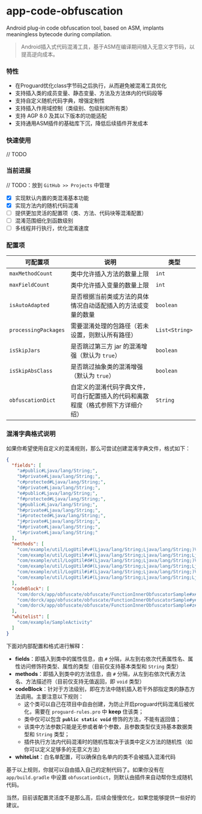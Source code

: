 # app-code-obfuscation
Android plug-in code obfuscation tool, based on ASM, implants meaningless bytecode during compilation.
> Android插入式代码混淆工具，基于ASM在编译期间植入无意义字节码，以提高逆向成本。

### 特性
- 在Proguard优化class字节码之后执行，从而避免被混淆工具优化
- 支持插入类的成员变量、静态变量、方法及方法体内的代码段等
- 支持自定义随机代码字典，增强定制性
- 支持插入作用域控制（类级别、包级别和所有类）
- 支持 AGP 8.0 及其以下版本的功能适配
- 支持通用ASM插件的基础库下沉，降低后续插件开发成本

### 快速使用
// TODO

### 当前进展
// TODO：放到 `GitHub >> Projects` 中管理
- [X] 实现默认内置的类混淆基本功能
- [X] 实现方法内的随机代码混淆
- [ ] 提供更加灵活的配置项（类、方法、代码块等混淆配置）
- [ ] 混淆范围细化到函数级别
- [ ] 多线程并行执行，优化混淆速度

### 配置项

| 可配置项             | 说明                                       | 类型           |
| -------------------- |------------------------------------------| -------------- |
| `maxMethodCount`     | 类中允许插入方法的数量上限                            | `int`          |
| `maxFieldCount`      | 类中允许插入变量的数量上限                            | `int`          |
| `isAutoAdapted`      | 是否根据当前类或方法的具体情况自动适配插入的方法或变量的数量           | `boolean`      |
| `processingPackages` | 需要混淆处理的包路径（若未设置，则默认所有路径）                 | `List<String>` |
| `isSkipJars`         | 是否跳过第三方 jar 的混淆增强（默认为 `true`）            | `boolean`      |
| `isSkipAbsClass`     | 是否跳过抽象类的混淆增强（默认为 `true`）                 | `boolean`      |
| `obfuscationDict`    | 自定义的混淆代码字典文件，可自行配置插入的代码和离散程度（格式参照下方详细介绍） | `String`       |

### 混淆字典格式说明

如果你希望使用自定义的混淆规则，那么可尝试创建混淆字典文件，格式如下：

```json
{
  "fields": [
    "a#public#Ljava/lang/String;",
    "b#private#Ljava/lang/String;",
    "c#protected#Ljava/lang/String;",
    "d#private#Ljava/lang/String;",
    "e#public#Ljava/lang/String;",
    "f#protected#Ljava/lang/String;",
    "g#public#Ljava/lang/String;",
    "h#private#Ljava/lang/String;",
    "i#protected#Ljava/lang/String;",
    "j#private#Ljava/lang/String;",
    "k#private#Ljava/lang/String;",
    "l#private#Ljava/lang/String;"
  ],
  "methods": [
    "com/example/util/LogUtil#v#(Ljava/lang/String;Ljava/lang/String;)V",
    "com/example/util/LogUtil#v#(Ljava/lang/String;Ljava/lang/String;Ljava/lang/Throwable;)V",
    "com/example/util/LogUtil#d#(Ljava/lang/String;Ljava/lang/String;)V",
    "com/example/util/LogUtil#d#(Ljava/lang/String;Ljava/lang/String;Ljava/lang/Throwable;)V",
    "com/example/util/LogUtil#i#(Ljava/lang/String;Ljava/lang/String;)V",
    "com/example/util/LogUtil#i#(Ljava/lang/String;Ljava/lang/String;Ljava/lang/Throwable;)V"
  ],
  "codeBlock": [
    "com/dorck/app/obfuscate/obfuscate/FunctionInnerObfuscatorSample#x#()V",
    "com/dorck/app/obfuscate/obfuscate/FunctionInnerObfuscatorSample#y#(I)V",
    "com/dorck/app/obfuscate/obfuscate/FunctionInnerObfuscatorSample#z#(J)V"
  ],
  "whitelist": [
    "com/example/SampleActivity"
  ]
}
```

下面对内部配置和格式进行解释：

- **fields**：即插入到类中的属性信息，由 `#` 分隔，从左到右依次代表属性名、属性访问修饰符类型、属性的类型（目前仅支持基本类型和 `String` 类型）
- **methods**：即插入到类中的方法信息，由 `#` 分隔，从左到右依次代表方法名、方法描述符（目前仅支持无值返回，即 `void` 类型）
- **codeBlock**：针对于方法级别，即在方法中随机插入若干外部指定类的静态方法调用。主要注意以下规则：
  - 这个类可以自己在项目中自由创建，为防止开启proguard代码混淆后被优化，需要在 `proguard-rules.pro` 中 **keep** 住该类；
  - 类中仅可以包含 **`public static void`** 修饰的方法，不能有返回值；
  - 该类中方法参数只能是无参或者单个参数，且参数类型仅支持基本数据类型和 `String` 类型；
  - 插件执行方法内代码混淆时的随机性取决于该类中定义方法的随机性（如你可以定义足够多的无意义方法）
- **whiteList**：白名单配置，可以确保白名单内的类不会被插入混淆代码

基于以上规则，你就可以自由插入自己的定制代码了。如果你没有在 `app/build.gradle` 中设置 `obfuscationDict`，则默认由插件来自动帮你生成随机代码。

当然，目前该配置灵活度不是那么高，后续会慢慢优化，如果您能够提供一些好的建议。
